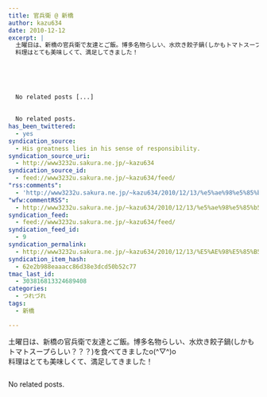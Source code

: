 ```yaml
---
title: 官兵衛 @ 新橋
author: kazu634
date: 2010-12-12
excerpt: |
  土曜日は、新橋の官兵衛で友達とご飯。博多名物らしい、水炊き餃子鍋(しかもトマトスープらしい？？？)を食べてきましたo(^▽^)o
  料理はとても美味しくて、満足してきました！
  
  
  
  
  
  No related posts [...]
  
  
  No related posts.
has_been_twittered:
  - yes
syndication_source:
  - His greatness lies in his sense of responsibility.
syndication_source_uri:
  - http://www3232u.sakura.ne.jp/~kazu634
syndication_source_id:
  - feed://www3232u.sakura.ne.jp/~kazu634/feed/
"rss:comments":
  - 'http://www3232u.sakura.ne.jp/~kazu634/2010/12/13/%e5%ae%98%e5%85%b5%e8%a1%9b-%e6%96%b0%e6%a9%8b/#comments'
"wfw:commentRSS":
  - http://www3232u.sakura.ne.jp/~kazu634/2010/12/13/%e5%ae%98%e5%85%b5%e8%a1%9b-%e6%96%b0%e6%a9%8b/feed/
syndication_feed:
  - feed://www3232u.sakura.ne.jp/~kazu634/feed/
syndication_feed_id:
  - 9
syndication_permalink:
  - http://www3232u.sakura.ne.jp/~kazu634/2010/12/13/%E5%AE%98%E5%85%B5%E8%A1%9B-%E6%96%B0%E6%A9%8B/
syndication_item_hash:
  - 62e2b988eaaacc86d38e3dcd50b52c77
tmac_last_id:
  - 303816813324689408
categories:
  - つれづれ
tags:
  - 新橋

---
```

<div class="pp_items">
<div class="pp_item">
<p>
      土曜日は、新橋の官兵衛で友達とご飯。博多名物らしい、水炊き餃子鍋(しかもトマトスープらしい？？？)を食べてきましたo(^▽^)o<br /> 料理はとても美味しくて、満足してきました！
</p>
</div>
  
<div class="pp_item">
<img style="max-width: 100%;" src="http://static.pixelpipe.com/0662f47f-7021-4b66-928a-761047c565d7_b.jpg" alt="" />
</div>
</div>

No related posts.

